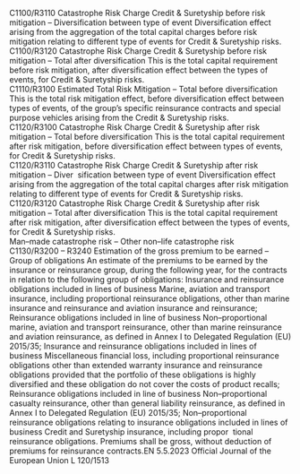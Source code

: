  
C1100/R3110  Catastrophe Risk Charge 
Credit & Suretyship 
before risk mitigation – 
Diversification between 
type of event  Diversification effect arising from the aggregation of the total capital charges 
before risk mitigation relating to different type of events for Credit & Suretyship 
risks.  
C1100/R3120  Catastrophe Risk Charge 
Credit & Suretyship 
before risk mitigation – 
Total after diversification  This is the total capital requirement before risk mitigation, after diversification 
effect between the types of events, for Credit & Suretyship risks.  
C1110/R3100  Estimated Total Risk 
Mitigation – Total before 
diversification  This is the total risk mitigation effect, before diversification effect between types of 
events, of the group’s specific reinsurance contracts and special purpose vehicles 
arising from the Credit & Suretyship risks.  
C1120/R3100  Catastrophe Risk Charge 
Credit & Suretyship after 
risk mitigation – Total 
before diversification  This is the total capital requirement after risk mitigation, before diversification 
effect between types of events, for Credit & Suretyship risks.  
C1120/R3110  Catastrophe Risk Charge 
Credit & Suretyship after 
risk mitigation – Diver ­
sification between type 
of event  Diversification effect arising from the aggregation of the total capital charges after 
risk mitigation relating to different type of events for Credit & Suretyship risks.  
C1120/R3120  Catastrophe Risk Charge 
Credit & Suretyship after 
risk mitigation – Total 
after diversification  This is the total capital requirement after risk mitigation, after diversification effect 
between the types of events, for Credit & Suretyship risks.  
Man–made catastrophe 
risk – Other non–life 
catastrophe risk  
C1130/R3200 – 
R3240  Estimation of the gross 
premium to be earned – 
Group of obligations  An estimate of the premiums to be earned by the insurance or reinsurance group, 
during the following year, for the contracts in relation to the following group of 
obligations: 
Insurance and reinsurance obligations included in lines of business Marine, 
aviation and transport insurance, including proportional reinsurance obligations, 
other than marine insurance and reinsurance and aviation insurance and 
reinsurance; 
Reinsurance obligations included in line of business Non–proportional marine, 
aviation and transport reinsurance, other than marine reinsurance and aviation 
reinsurance, as defined in Annex I to Delegated Regulation (EU) 2015/35; 
Insurance and reinsurance obligations included in lines of business Miscellaneous 
financial loss, including proportional reinsurance obligations other than extended 
warranty insurance and reinsurance obligations provided that the portfolio of 
these obligations is highly diversified and these obligation do not cover the 
costs of product recalls; 
Reinsurance obligations included in line of business Non–proportional casualty 
reinsurance, other than general liability reinsurance, as defined in Annex I to 
Delegated Regulation (EU) 2015/35; 
Non–proportional reinsurance obligations relating to insurance obligations 
included in lines of business Credit and Suretyship insurance, including propor ­
tional reinsurance obligations. 
Premiums shall be gross, without deduction of premiums for reinsurance 
contracts.EN  5.5.2023 Official Journal of the European Union L 120/1513